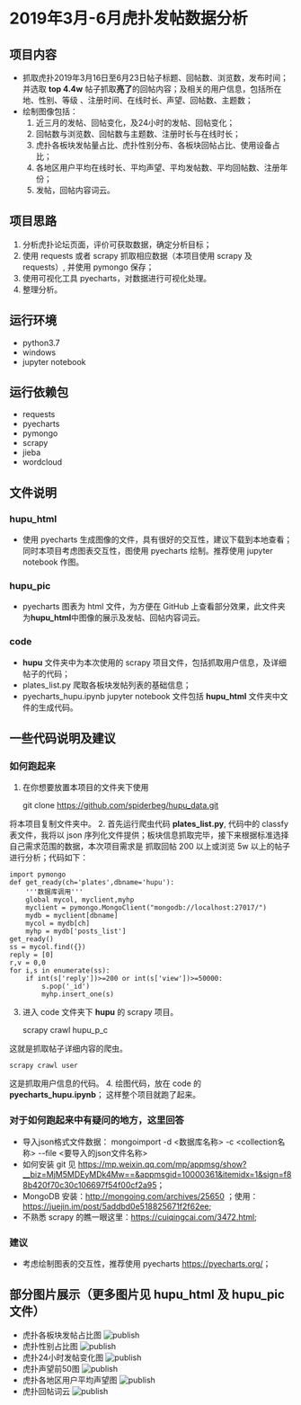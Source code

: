 # 2019年3月-6月虎扑发帖数据分析
## 项目内容
* 抓取虎扑2019年3月16日至6月23日帖子标题、回帖数、浏览数，发布时间；并选取 **top 4.4w** 帖子抓取**亮了**的回帖内容；及相关的用户信息，包括所在地、性别、等级 、注册时间、在线时长、声望、回帖数、主题数；
* 绘制图像包括：
  1. 近三月的发帖、回帖变化，及24小时的发帖、回帖变化；
  2. 回帖数与浏览数、回帖数与主题数、注册时长与在线时长；
  3. 虎扑各板块发帖量占比、虎扑性别分布、各板块回帖占比、使用设备占比；
  4. 各地区用户平均在线时长、平均声望、平均发帖数、平均回帖数、注册年份；
  5. 发帖，回帖内容词云。
## 项目思路
1. 分析虎扑论坛页面，评价可获取数据，确定分析目标；
2. 使用 requests 或者 scrapy 抓取相应数据（本项目使用 scrapy 及 requests）, 并使用 pymongo 保存；
3. 使用可视化工具 pyecharts，对数据进行可视化处理。
4. 整理分析。
## 运行环境
* python3.7
* windows
* jupyter notebook
## 运行依赖包
* requests
* pyecharts
* pymongo
* scrapy
* jieba
* wordcloud
## 文件说明
### hupu_html
* 使用 pyecharts 生成图像的文件，具有很好的交互性，建议下载到本地查看；同时本项目考虑图表交互性，图使用 pyecharts 绘制。推荐使用 jupyter notebook 作图。
### hupu_pic
* pyecharts 图表为 html 文件，为方便在 GitHub 上查看部分效果，此文件夹为**hupu_html**中图像的展示及发帖、回帖内容词云。
### code
* **hupu** 文件夹中为本次使用的 scrapy 项目文件，包括抓取用户信息，及详细帖子的代码；
* plates_list.py 爬取各板块发帖列表的基础信息；
* pyecharts_hupu.ipynb jupyter notebook 文件包括 **hupu_html** 文件夹中文件的生成代码。
## 一些代码说明及建议
### 如何跑起来
1. 在你想要放置本项目的文件夹下使用

    git clone https://github.com/spiderbeg/hupu_data.git
    
将本项目复制文件夹中。
2. 首先运行爬虫代码 **plates_list.py**, 代码中的 classfy 表文件，我将以 json 序列化文件提供；板块信息抓取完毕，接下来根据标准选择自己需求范围的数据，本次项目需求是 抓取回帖 200 以上或浏览 5w 以上的帖子进行分析；代码如下：

    import pymongo
    def get_ready(ch='plates',dbname='hupu'):
        '''数据库调用'''
        global mycol, myclient,myhp
        myclient = pymongo.MongoClient("mongodb://localhost:27017/")
        mydb = myclient[dbname]
        mycol = mydb[ch]
        myhp = mydb['posts_list']
    get_ready()
    ss = mycol.find({})
    reply = [0]
    r,v = 0,0
    for i,s in enumerate(ss): 
        if int(s['reply'])>=200 or int(s['view'])>=50000:
            s.pop('_id')
            myhp.insert_one(s)
            
3. 进入 code 文件夹下 **hupu** 的 scrapy 项目。

    scrapy crawl hupu_p_c 
    
这就是抓取帖子详细内容的爬虫。

    scrapy crawl user
    
这是抓取用户信息的代码。
4. 绘图代码，放在 code 的 **pyecharts_hupu.ipynb**；
这样整个项目就跑了起来。
### 对于如何跑起来中有疑问的地方，这里回答
* 导入json格式文件数据： mongoimport -d <数据库名称> -c <collection名称> --file <要导入的json文件名称>
* 如何安装 git 见 <https://mp.weixin.qq.com/mp/appmsg/show?__biz=MjM5MDEyMDk4Mw==&appmsgid=10000361&itemidx=1&sign=f88b420f70c30c106697f54f00cf2a95>；
* MongoDB 安装：<http://mongoing.com/archives/25650> ；使用：<https://juejin.im/post/5addbd0e518825671f2f62ee>;
* 不熟悉 scrapy 的瞧一眼这里：<https://cuiqingcai.com/3472.html>;
### 建议
* 考虑绘制图表的交互性，推荐使用 pyecharts <https://pyecharts.org/>；
## 部分图片展示（更多图片见 hupu_html 及 hupu_pic 文件）
* 虎扑各板块发帖占比图
![publish](hupu_pic/虎扑板块占比.png)<br>
* 虎扑性别占比图
![publish](hupu_pic/虎扑用户性别占比.png)<br>
* 虎扑24小时发帖变化图
![publish](hupu_pic/一天内发帖变化图.png)<br>
* 虎扑声望前50图
![publish](hupu_pic/虎扑声望前50.png)<br>
* 虎扑各地区用户平均声望图
![publish](hupu_pic/各地区用户平均声望.png)<br>
* 虎扑回帖词云
![publish](hupu_pic/post_reply.jpg)<br>
